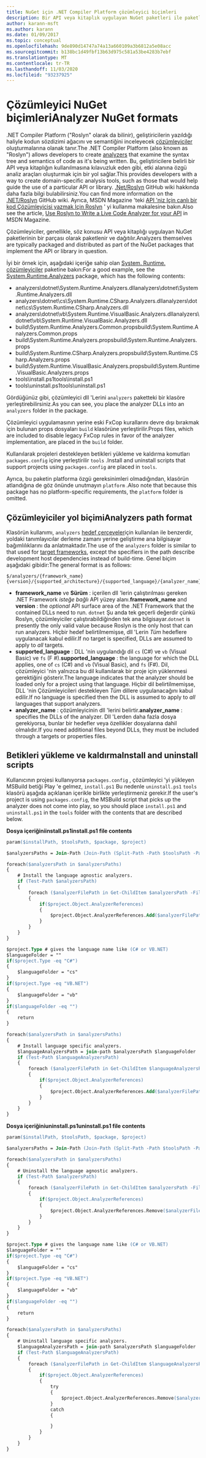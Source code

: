 ```yaml
---
title: NuGet için .NET Compiler Platform çözümleyici biçimleri
description: Bir API veya kitaplık uygulayan NuGet paketleri ile paketlenmiş ve dağıtılan .NET Çözümleyicileri için kurallar.
author: karann-msft
ms.author: karann
ms.date: 01/09/2017
ms.topic: conceptual
ms.openlocfilehash: 9de890d14747a74a13a660109a3b6812a5e08acc
ms.sourcegitcommit: b138bc1d49fbf13b63d975c581a53be4283b7ebf
ms.translationtype: MT
ms.contentlocale: tr-TR
ms.lasthandoff: 11/03/2020
ms.locfileid: "93237925"
---
```

# <a name="analyzer-nuget-formats"></a><span data-ttu-id="53bc4-103">Çözümleyici NuGet biçimleri</span><span class="sxs-lookup"><span data-stu-id="53bc4-103">Analyzer NuGet formats</span></span>

<span data-ttu-id="53bc4-104">.NET Compiler Platform ("Roslyn" olarak da bilinir), geliştiricilerin yazıldığı haliyle kodun sözdizimi ağacını ve semantiğini inceleyecek [çözümleyiciler](https://github.com/dotnet/roslyn/wiki/How-To-Write-a-C%23-Analyzer-and-Code-Fix) oluşturmalarına olanak tanır.</span><span class="sxs-lookup"><span data-stu-id="53bc4-104">The .NET Compiler Platform (also known as "Roslyn") allows developers to create [analyzers](https://github.com/dotnet/roslyn/wiki/How-To-Write-a-C%23-Analyzer-and-Code-Fix) that examine the syntax tree and semantics of code as it's being written.</span></span> <span data-ttu-id="53bc4-105">Bu, geliştiricilere belirli bir API veya kitaplığın kullanılmasına kılavuzluk eden gibi, etki alanına özgü analiz araçları oluşturmak için bir yol sağlar.</span><span class="sxs-lookup"><span data-stu-id="53bc4-105">This provides developers with a way to create domain-specific analysis tools, such as those that would help guide the use of a particular API or library.</span></span> <span data-ttu-id="53bc4-106">[.Net/Roslyn](https://github.com/dotnet/roslyn/wiki) GitHub wiki hakkında daha fazla bilgi bulabilirsiniz.</span><span class="sxs-lookup"><span data-stu-id="53bc4-106">You can find more information on the [.NET/Roslyn](https://github.com/dotnet/roslyn/wiki) GitHub wiki.</span></span> <span data-ttu-id="53bc4-107">Ayrıca, MSDN Magazine 'teki [API 'niz Için canlı bir kod Çözümleyicisi yazmak Için Roslyn](/archive/msdn-magazine/2014/special-issue/csharp-and-visual-basic-use-roslyn-to-write-a-live-code-analyzer-for-your-api) ' yi kullanma makalesine bakın.</span><span class="sxs-lookup"><span data-stu-id="53bc4-107">Also see the article, [Use Roslyn to Write a Live Code Analyzer for your API](/archive/msdn-magazine/2014/special-issue/csharp-and-visual-basic-use-roslyn-to-write-a-live-code-analyzer-for-your-api) in MSDN Magazine.</span></span>

<span data-ttu-id="53bc4-108">Çözümleyiciler, genellikle, söz konusu API veya kitaplığı uygulayan NuGet paketlerinin bir parçası olarak paketlenir ve dağıtılır.</span><span class="sxs-lookup"><span data-stu-id="53bc4-108">Analyzers themselves are typically packaged and distributed as part of the NuGet packages that implement the API or library in question.</span></span>

<span data-ttu-id="53bc4-109">İyi bir örnek için, aşağıdaki içeriğe sahip olan [System. Runtime. çözümleyiciler](https://www.nuget.org/packages/System.Runtime.Analyzers) paketine bakın:</span><span class="sxs-lookup"><span data-stu-id="53bc4-109">For a good example, see the [System.Runtime.Analyzers](https://www.nuget.org/packages/System.Runtime.Analyzers) package, which has the following contents:</span></span>

- <span data-ttu-id="53bc4-110">analyzers\dotnet\System.Runtime.Analyzers.dll</span><span class="sxs-lookup"><span data-stu-id="53bc4-110">analyzers\dotnet\System.Runtime.Analyzers.dll</span></span>
- <span data-ttu-id="53bc4-111">analyzers\dotnet\cs\System.Runtime.CSharp.Analyzers.dll</span><span class="sxs-lookup"><span data-stu-id="53bc4-111">analyzers\dotnet\cs\System.Runtime.CSharp.Analyzers.dll</span></span>
- <span data-ttu-id="53bc4-112">analyzers\dotnet\vb\System.Runtime.VisualBasic.Analyzers.dll</span><span class="sxs-lookup"><span data-stu-id="53bc4-112">analyzers\dotnet\vb\System.Runtime.VisualBasic.Analyzers.dll</span></span>
- <span data-ttu-id="53bc4-113">build\System.Runtime.Analyzers.Common.props</span><span class="sxs-lookup"><span data-stu-id="53bc4-113">build\System.Runtime.Analyzers.Common.props</span></span>
- <span data-ttu-id="53bc4-114">build\System.Runtime.Analyzers.props</span><span class="sxs-lookup"><span data-stu-id="53bc4-114">build\System.Runtime.Analyzers.props</span></span>
- <span data-ttu-id="53bc4-115">build\System.Runtime.CSharp.Analyzers.props</span><span class="sxs-lookup"><span data-stu-id="53bc4-115">build\System.Runtime.CSharp.Analyzers.props</span></span>
- <span data-ttu-id="53bc4-116">build\System.Runtime.VisualBasic.Analyzers.props</span><span class="sxs-lookup"><span data-stu-id="53bc4-116">build\System.Runtime.VisualBasic.Analyzers.props</span></span>
- <span data-ttu-id="53bc4-117">tools\install.ps1</span><span class="sxs-lookup"><span data-stu-id="53bc4-117">tools\install.ps1</span></span>
- <span data-ttu-id="53bc4-118">tools\uninstall.ps1</span><span class="sxs-lookup"><span data-stu-id="53bc4-118">tools\uninstall.ps1</span></span>

<span data-ttu-id="53bc4-119">Gördüğünüz gibi, çözümleyici dll 'Lerini `analyzers` paketteki bir klasöre yerleştirebilirsiniz.</span><span class="sxs-lookup"><span data-stu-id="53bc4-119">As you can see, you place the analyzer DLLs into an `analyzers` folder in the package.</span></span>

<span data-ttu-id="53bc4-120">Çözümleyici uygulamasının yerine eski FxCop kurallarını devre dışı bırakmak için bulunan props dosyaları `build` klasörüne yerleştirilir.</span><span class="sxs-lookup"><span data-stu-id="53bc4-120">Props files, which are included to disable legacy FxCop rules in favor of the analyzer implementation, are placed in the `build` folder.</span></span>

<span data-ttu-id="53bc4-121">Kullanılarak projeleri destekleyen betikleri yükleme ve kaldırma komutları `packages.config` içine yerleştirilir `tools` .</span><span class="sxs-lookup"><span data-stu-id="53bc4-121">Install and uninstall scripts that support projects using `packages.config` are placed in `tools`.</span></span>

<span data-ttu-id="53bc4-122">Ayrıca, bu paketin platforma özgü gereksinimleri olmadığından, klasörün atlandığına de göz önünde unutmayın `platform` .</span><span class="sxs-lookup"><span data-stu-id="53bc4-122">Also note that because this package has no platform-specific requirements, the `platform` folder is omitted.</span></span>


## <a name="analyzers-path-format"></a><span data-ttu-id="53bc4-123">Çözümleyiciler yol biçimi</span><span class="sxs-lookup"><span data-stu-id="53bc4-123">Analyzers path format</span></span>

<span data-ttu-id="53bc4-124">Klasörün kullanımı, `analyzers` [hedef çerçeveler](../create-packages/supporting-multiple-target-frameworks.md)için kullanılan ile benzerdir, yoldaki tanımlayıcılar derleme zamanı yerine geliştirme ana bilgisayar bağımlılıklarını da anlatmaktadır.</span><span class="sxs-lookup"><span data-stu-id="53bc4-124">The use of the `analyzers` folder is similar to that used for [target frameworks](../create-packages/supporting-multiple-target-frameworks.md), except the specifiers in the path describe development host dependencies instead of build-time.</span></span> <span data-ttu-id="53bc4-125">Genel biçim aşağıdaki gibidir:</span><span class="sxs-lookup"><span data-stu-id="53bc4-125">The general format is as follows:</span></span>

    $/analyzers/{framework_name}{version}/{supported_architecture}/{supported_language}/{analyzer_name}.dll

- <span data-ttu-id="53bc4-126">**framework_name** ve **Sürüm** : içerilen dll 'lerin çalıştırılması gereken .NET Framework *isteğe bağlı* API yüzey alanı.</span><span class="sxs-lookup"><span data-stu-id="53bc4-126">**framework_name** and **version** : the *optional* API surface area of the .NET Framework that the contained DLLs need to run.</span></span> <span data-ttu-id="53bc4-127">`dotnet` Şu anda tek geçerli değerdir çünkü Roslyn, çözümleyiciler çalıştırabildiğinden tek ana bilgisayar.</span><span class="sxs-lookup"><span data-stu-id="53bc4-127">`dotnet` is presently the only valid value because Roslyn is the only host that can run analyzers.</span></span> <span data-ttu-id="53bc4-128">Hiçbir hedef belirtilmemişse, dll 'Lerin *Tüm* hedeflere uygulanacak kabul edilir.</span><span class="sxs-lookup"><span data-stu-id="53bc4-128">If no target is specified, DLLs are assumed to apply to *all* targets.</span></span>
- <span data-ttu-id="53bc4-129">**supported_language** : DLL 'nin uygulandığı dil `cs` (C#) ve `vb` (Visual Basic) ve `fs` (F #).</span><span class="sxs-lookup"><span data-stu-id="53bc4-129">**supported_language** : the language for which the DLL applies, one of `cs` (C#) and `vb` (Visual Basic), and `fs` (F#).</span></span> <span data-ttu-id="53bc4-130">Dil, çözümleyici 'nin yalnızca bu dil kullanılarak bir proje için yüklenmesi gerektiğini gösterir.</span><span class="sxs-lookup"><span data-stu-id="53bc4-130">The language indicates that the analyzer should be loaded only for a project using that language.</span></span> <span data-ttu-id="53bc4-131">Hiçbir dil belirtilmemişse, DLL 'nin Çözümleyicileri destekleyen *Tüm* dillere uygulanacağını kabul edilir.</span><span class="sxs-lookup"><span data-stu-id="53bc4-131">If no language is specified then the DLL is assumed to apply to *all* languages that support analyzers.</span></span>
- <span data-ttu-id="53bc4-132">**analyzer_name** : çözümleyicinin dll 'lerini belirtir.</span><span class="sxs-lookup"><span data-stu-id="53bc4-132">**analyzer_name** : specifies the DLLs of the analyzer.</span></span> <span data-ttu-id="53bc4-133">Dll 'Lerden daha fazla dosya gerekiyorsa, bunlar bir hedefler veya özellikler dosyalarına dahil olmalıdır.</span><span class="sxs-lookup"><span data-stu-id="53bc4-133">If you need additional files beyond DLLs, they must be included through a targets or properties files.</span></span>


## <a name="install-and-uninstall-scripts"></a><span data-ttu-id="53bc4-134">Betikleri yükleme ve kaldırma</span><span class="sxs-lookup"><span data-stu-id="53bc4-134">Install and uninstall scripts</span></span>

<span data-ttu-id="53bc4-135">Kullanıcının projesi kullanıyorsa `packages.config` , çözümleyici 'yi yükleyen MSBuild betiği Play 'e gelmez, `install.ps1` Bu nedenle `uninstall.ps1` `tools` klasörü aşağıda açıklanan içerikle birlikte yerleştirmeniz gerekir.</span><span class="sxs-lookup"><span data-stu-id="53bc4-135">If the user's project is using `packages.config`, the MSBuild script that picks up the analyzer does not come into play, so you should place `install.ps1` and `uninstall.ps1` in the `tools` folder with the contents that are described below.</span></span>

<span data-ttu-id="53bc4-136">**Dosya içeriğiniinstall.ps1**</span><span class="sxs-lookup"><span data-stu-id="53bc4-136">**install.ps1 file contents**</span></span>

```ps
param($installPath, $toolsPath, $package, $project)

$analyzersPaths = Join-Path (Join-Path (Split-Path -Path $toolsPath -Parent) "analyzers" ) * -Resolve

foreach($analyzersPath in $analyzersPaths)
{
    # Install the language agnostic analyzers.
    if (Test-Path $analyzersPath)
    {
        foreach ($analyzerFilePath in Get-ChildItem $analyzersPath -Filter *.dll)
        {
            if($project.Object.AnalyzerReferences)
            {
                $project.Object.AnalyzerReferences.Add($analyzerFilePath.FullName)
            }
        }
    }
}

$project.Type # gives the language name like (C# or VB.NET)
$languageFolder = ""
if($project.Type -eq "C#")
{
    $languageFolder = "cs"
}
if($project.Type -eq "VB.NET")
{
    $languageFolder = "vb"
}
if($languageFolder -eq "")
{
    return
}

foreach($analyzersPath in $analyzersPaths)
{
    # Install language specific analyzers.
    $languageAnalyzersPath = join-path $analyzersPath $languageFolder
    if (Test-Path $languageAnalyzersPath)
    {
        foreach ($analyzerFilePath in Get-ChildItem $languageAnalyzersPath -Filter *.dll)
        {
            if($project.Object.AnalyzerReferences)
            {
                $project.Object.AnalyzerReferences.Add($analyzerFilePath.FullName)
            }
        }
    }
}
```


<span data-ttu-id="53bc4-137">**Dosya içeriğiniuninstall.ps1**</span><span class="sxs-lookup"><span data-stu-id="53bc4-137">**uninstall.ps1 file contents**</span></span>

```ps
param($installPath, $toolsPath, $package, $project)

$analyzersPaths = Join-Path (Join-Path (Split-Path -Path $toolsPath -Parent) "analyzers" ) * -Resolve

foreach($analyzersPath in $analyzersPaths)
{
    # Uninstall the language agnostic analyzers.
    if (Test-Path $analyzersPath)
    {
        foreach ($analyzerFilePath in Get-ChildItem $analyzersPath -Filter *.dll)
        {
            if($project.Object.AnalyzerReferences)
            {
                $project.Object.AnalyzerReferences.Remove($analyzerFilePath.FullName)
            }
        }
    }
}

$project.Type # gives the language name like (C# or VB.NET)
$languageFolder = ""
if($project.Type -eq "C#")
{
    $languageFolder = "cs"
}
if($project.Type -eq "VB.NET")
{
    $languageFolder = "vb"
}
if($languageFolder -eq "")
{
    return
}

foreach($analyzersPath in $analyzersPaths)
{
    # Uninstall language specific analyzers.
    $languageAnalyzersPath = join-path $analyzersPath $languageFolder
    if (Test-Path $languageAnalyzersPath)
    {
        foreach ($analyzerFilePath in Get-ChildItem $languageAnalyzersPath -Filter *.dll)
        {
            if($project.Object.AnalyzerReferences)
            {
                try
                {
                    $project.Object.AnalyzerReferences.Remove($analyzerFilePath.FullName)
                }
                catch
                {

                }
            }
        }
    }
}
```